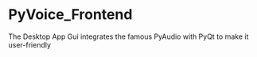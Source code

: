 # PyVoice_Frontend
The Desktop App Gui integrates the famous PyAudio with PyQt to make it user-friendly
